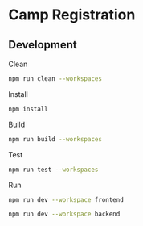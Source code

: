 # Camp Registration

## Development

Clean
```bash
npm run clean --workspaces
```

Install
```bash
npm install
```

Build 
```bash
npm run build --workspaces
```

Test
```bash
npm run test --workspaces
```

Run
```bash
npm run dev --workspace frontend
```
```bash
npm run dev --workspace backend
```